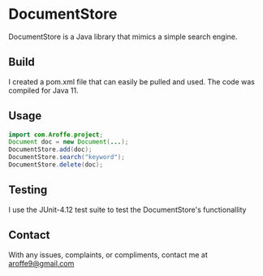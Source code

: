 # DocumentStore

DocumentStore is a Java library that mimics a simple search engine.

## Build
I created a pom.xml file that can easily be pulled and used. The code was compiled for Java 11.

## Usage

```java
import com.Aroffe.project;
Document doc = new Document(...);
DocumentStore.add(doc);
DocumentStore.search("keyword");
DocumentStore.delete(doc);
```

## Testing

I use the JUnit-4.12 test suite to test the DocumentStore's functionallity

## Contact

With any issues, complaints, or compliments, contact me at aroffe9@gmail.com

